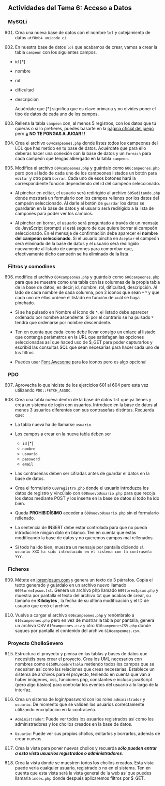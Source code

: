 ## Actividades del Tema 6: Acceso a Datos

### MySQLi

601. Crea una nueva base de datos con el nombre `lol` y cotejamiento de datos `utf8mb4_unicode_ci`.

602. En nuestra base de datos `lol` que acabamos de crear,  vamos a crear la tabla `campeon` con los siguientes campos.

- id [*]
- nombre
- rol
- dificultad
- descripcion

    Acuérdate que [*] significa que es clave primaria y no olvides poner el tipo de datos de cada uno de los campos.

603. Rellena la tabla `campeon` con, al menos 5 registros, con los datos que tú quieras o si lo prefieres, puedes basarte en la [página oficial del juego](https://www.leagueoflegends.com/es-es/champions) pero <span class="alert">**¡¡ NO TE PONGAS A JUGAR !!**</span>

604. Crea el archivo `604campeones.php` donde listes todos los campeones del LOL que has metido en tu base de datos. Acuérdate que para ello deberas hacer una conexión con la base de datos y un `foreach` para cada campeón que tengas albergado en la tabla `campeon`.

605. Modifica el archivo `604campeones.php` y guárdalo como `606campeones.php` pero pon al lado de cada uno de los campeones listados un botón para `editar` y otro para `borrar`. Cada uno de esos botones hará la correspondiente función dependiendo del id del campeón seleccionado.

- Al pinchar en editar, el usuario será redirigido al archivo `605editando.php` donde mostrará un formulario con los campos rellenos por los datos del campeón seleccionado. Al darle al botón de `guardar` los datos se guardarán en la base de datos y el usuario será redirigido a la lista de campones para poder ver los cambios.

- Al pinchar en borrar, el usuario será preguntado a través de un mensaje de JavaScript (prompt) si está seguro de que quiere borrar al campeón seleccionado. En el mensaje de confirmación debe aparecer el **nombre del campeón seleccionado**. Si el usuario pincha en `Aceptar` el campeón será eliminado de la base de datos y el usuario será redirigido nuevamente al listado de campeones para comprobar que, efectivamente dicho campeón se ha eliminado de la lista.

### Filtros y comodines

606. modifica el archivo `604campeones.php` y guárdalo como `606campeones.php` para que se muestre como una tabla con las columnas de la propia tabla de la base de datos, es decir; id, nombre, rol, dificultad, descripción. Al lado de cada nombre de cada columna, pon 2 iconos que sean ˄ ˅ y que cada uno de ellos ordene el listado en función de cuál se haya pinchado.

- Si se ha pulsado en Nombre el icono de ˄, el listado debe aparecer ordenado por nombre ascendente. Si por el contrario se ha pulsado ˅ tendrá que ordenarse por nombre descendente.

- Ten en cuenta que cada icono debe llevar consigo un enlace al listado que contenga parámetros en la URL que satisfagan las opciones seleccionadas así que haced uso de $_GET para poder capturarlos y escribid las consultas SQL que sean necesarias para hacer cada uno de los filtros.

- Puedes usar [Font Awesome](https://fontawesome.com) para los iconos pero es algo opcional


### PDO

607. Aprovecha lo que hiciste de los ejercicios 601 al 604 pero esta vez utilizando `PDO::FETCH_ASSOC`.

608. Crea una tabla nueva dentro de la base de datos `lol` que ya tienes y crea un sistema de login con usuarios. Introduce en la base de datos al menos 3 usuarios diferentes con sus contraseñas distintas. Recuerda que:

- La tabla nueva ha de llamarse `usuario`

- Los campos a crear en la nueva tabla deben ser

    - `id` [*]
    - `nombre`
    - `usuario`
    - `password`
    - `email`

- Las contraseñas deben ser cifradas antes de guardar el datos en la base de datos.

- Crea el formulario `608registro.php` donde el usuario introduzca los datos de registro y vincúlalo con `608nuevoUsuario.php` para que recoja los datos mediante POST y los inserte en la base de datos si todo ha ido bien.

- Queda <span class="alert">**PROHIBIDÍSIMO**</span> acceder a `608nuevoUsuario.php` sin el formulario rellenado.

- La sentencia de INSERT debe estar controlada para que no pueda introducirse ningún dato en blanco. Ten en cuenta que estás modificando la base de datos y no queremos campos mal rellenados.

- Si todo ha ido bien, muestra un mensaje por pantalla diciendo `El usuario XXX ha sido introducido en el sistema con la contraseña YYY`.

### Ficheros

609. Métete en [loremipsum.com](https://www.lipsum.com/) y genera un texto de 3 párrafos. Copia el texto generado y guárdalo en un archivo nuevo llamado `609loremIpsum.txt`. Genera un archivo php llamado `609loremIpsum.php` y muestra por pantalla el texto del archivo txt que acabas de crear, su tamaño en **Kilobytes** , la fecha de su última modificación y el ID de usuario que creó el archivo.

610. Vuelve a cargar el archivo `606campeones.php` y renómbralo a `610campeones.php` pero en vez de mostrar la tabla por pantalla, genera un archivo CSV `610campeones.csv` y otro `610campeonesCSV.php` donde saques por pantalla el contenido del archivo `610campeones.csv`.


### Proyecto CholloSevero

615. Estructura el proyecto y piensa en las tablas y bases de datos que necesitéis para crear el proyecto. Crea los UML necesarios con nombres como `615UMLnombreTabla` metiendo todos los campos que se necesiten así como las relaciones que creas necesarias. Establece un sistema de archivos para el proyecto, teniendo en cuenta que van a haber imágenes, css, funciones php, constantes e incluso javaScript (pero algo básico) para controlar los eventos del usuario a lo largo de la interfaz.

616. Crea un sistema de login/password con los roles `administrador` y `usuario`. De momento que se validen los usuarios correctamente utilizando encriptación en la contraseña.

- `Administrador`: Puede ver todos los usuarios registrados así como los administradores y los chollos creados en la base de datos.

- `Usuario`: Puede ver sus propios chollos, editarlos y borrarlos, además de crear nuevos.

617. Crea la vista para poner nuevos chollos y recuerda <span class="alert">***sólo pueden entrar a esta vista usuarios registrados o administradores***</span>.

618. Crea la vista donde se muestren todos los chollos creados. Esta vista puede verla cualquier usuario, registrado o no en el sistema. Ten en cuenta que esta vista será la vista general de la web así que puedes llamarla `index.php` donde después aplicaremos filtros por $_GET.

<!--

## Eloquent

### Mapeo ORM

#### Modelo

``` console
php artisan make:model Pregunta
```
 -->